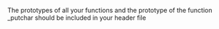 The prototypes of all your functions and the prototype of the function _putchar should be included in your header file
